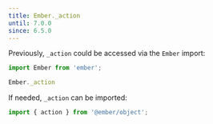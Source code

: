 ```yaml
---
title: Ember._action
until: 7.0.0
since: 6.5.0
---
```



Previously, `_action` could be accessed via the `Ember` import:
```js
import Ember from 'ember';

Ember._action
```

If needed, `_action` can be imported:
```js
import { action } from '@ember/object';
```
